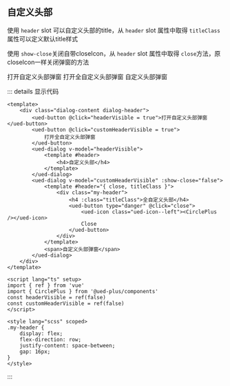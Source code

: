## 自定义头部

使用 `header` slot 可以自定义头部的title，从 `header` slot 属性中取得 `titleClass`属性可以定义默认title样式

使用 `show-close`关闭自带closeIcon，从 `header` slot 属性中取得 `close`方法，原closeIcon一样关闭弹窗的方法

<div class="common-content dialog-content dialog-header">
  <ued-button @click="headerVisible = true">打开自定义头部弹窗</ued-button>
  <ued-button @click="customHeaderVisible = true">
    打开全自定义头部弹窗
  </ued-button>
  <ued-dialog v-model="headerVisible">
    <template #header>
      <h4>自定义头部</h4>
    </template>
  </ued-dialog>
  <ued-dialog v-model="customHeaderVisible" :show-close="false">
    <template #header="{ close, titleClass }">
      <div class="my-header">
        <h4 :class="titleClass">全自定义头部</h4>
        <ued-button type="danger" @click="close">
          <ued-icon class="ued-icon--left"><CirclePlus /></ued-icon>
          Close
        </ued-button>
      </div>
    </template>
    <span>自定义头部弹窗</span>
  </ued-dialog>
</div>

<style lang="scss" scoped>
.my-header {
	display: flex;
	flex-direction: row;
	justify-content: space-between;
	gap: 16px;
}
</style>

::: details 显示代码

```vue
<template>
	<div class="dialog-content dialog-header">
		<ued-button @click="headerVisible = true">打开自定义头部弹窗</ued-button>
		<ued-button @click="customHeaderVisible = true">
			打开全自定义头部弹窗
		</ued-button>
		<ued-dialog v-model="headerVisible">
			<template #header>
				<h4>自定义头部</h4>
			</template>
		</ued-dialog>
		<ued-dialog v-model="customHeaderVisible" :show-close="false">
			<template #header="{ close, titleClass }">
				<div class="my-header">
					<h4 :class="titleClass">全自定义头部</h4>
					<ued-button type="danger" @click="close">
						<ued-icon class="ued-icon--left"><CirclePlus /></ued-icon>
						Close
					</ued-button>
				</div>
			</template>
			<span>自定义头部弹窗</span>
		</ued-dialog>
	</div>
</template>

<script lang="ts" setup>
import { ref } from 'vue'
import { CirclePlus } from '@ued-plus/components'
const headerVisible = ref(false)
const customHeaderVisible = ref(false)
</script>

<style lang="scss" scoped>
.my-header {
	display: flex;
	flex-direction: row;
	justify-content: space-between;
	gap: 16px;
}
</style>
```

:::
